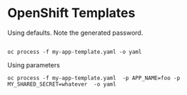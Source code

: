 # OpenShift Templates

Using defaults.  Note the generated password.
```shell

oc process -f my-app-template.yaml -o yaml

```

Using parameters

```shell
oc process -f my-app-template.yaml  -p APP_NAME=foo -p MY_SHARED_SECRET=whatever  -o yaml
```
